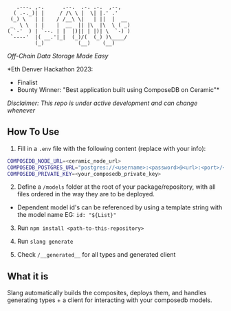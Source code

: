 ```
   .---. ,-.      .--.  .-. .-.  ,--,
  ( .-._)| |     / /\ \ |  \| |.' .'
 (_) \   | |    / /__\ \|   | ||  |  __
 _  \ \  | |    |  __  || |\  |\  \ ( _)
( `-'  ) | `--. | |  |)|| | |)| \  `-) )
 `----'  |( __.'|_|  (_)/(  (_) )\____/
         (_)           (__)    (__)
```

_Off-Chain Data Storage Made Easy_

*Eth Denver Hackathon 2023: <br>
* Finalist <br>
* Bounty Winner: "Best application built using ComposeDB on Ceramic"*

*Disclaimer: This repo is under active development and can change whenever*

## How To Use

1. Fill in a `.env` file with the following content (replace with your info):

```sh
COMPOSEDB_NODE_URL=<ceramic_node_url>
COMPOSEDB_POSTGRES_URL="postgres://<username>:<password>@<url>:<port>/<db>"
COMPOSEDB_PRIVATE_KEY=<your_composedb_private_key>
```

2. Define a `/models` folder at the root of your package/repository, with all files ordered in the way they are to be deployed.

-  Dependent model id's can be referenced by using a template string with the model name EG: `id: "${List}"`

3. Run `npm install <path-to-this-repository>`

4. Run `slang generate`

5. Check `/__generated__` for all types and generated client

## What it is

Slang automatically builds the composites, deploys them, and handles generating types + a client for interacting with your composedb models.
